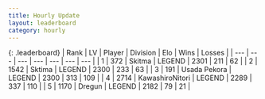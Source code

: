 ```yaml
---
title: Hourly Update
layout: leaderboard
category: hourly
---
```


{: .leaderboard}
| Rank | LV | Player | Division | Elo | Wins | Losses |
| --- | --- | --- | --- | --- | --- | --- |
| <span data-change="0">1</span> | 372 | <span title="ID: 402846">Skitma</span> | LEGEND | <span data-change="0">2301</span> | <span data-change="0">211</span> | <span data-change="0">62</span> |
| <span data-change="0">2</span> | 1542 | <span title="ID: 353063">Sktima</span> | LEGEND | <span data-change="0">2300</span> | <span data-change="0">233</span> | <span data-change="0">63</span> |
| <span data-change="0">3</span> | 191 | <span title="ID: 641994">Usada Pekora</span> | LEGEND | <span data-change="0">2300</span> | <span data-change="0">313</span> | <span data-change="0">109</span> |
| <span data-change="0">4</span> | 2714 | <span title="ID: 164871">KawashiroNitori</span> | LEGEND | <span data-change="0">2289</span> | <span data-change="0">337</span> | <span data-change="0">110</span> |
| <span data-change="0">5</span> | 1170 | <span title="ID: 337810">Dregun</span> | LEGEND | <span data-change="0">2182</span> | <span data-change="0">79</span> | <span data-change="0">21</span> |